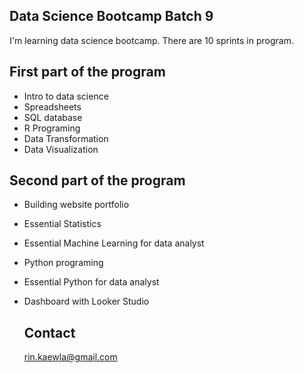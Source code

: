 ## Data Science Bootcamp Batch 9

I'm learning data science bootcamp.
There are 10 sprints in program.

## First part of the program

- Intro to data science
- Spreadsheets
- SQL database
- R Programing
- Data Transformation
- Data Visualization

## Second part of the program

- Building website portfolio
- Essential Statistics
- Essential Machine Learning for data analyst
- Python programing
- Essential Python for data analyst
- Dashboard with Looker Studio

  ## Contact
  rin.kaewla@gmail.com

